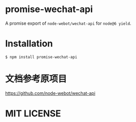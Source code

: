promise-wechat-api
==

A promise export of `node-webot/wechat-api` for `node@6 yield`.

Installation
==

```bash
$ npm install promise-wechat-api
```

文档参考原项目
==

https://github.com/node-webot/wechat-api

MIT LICENSE
==

